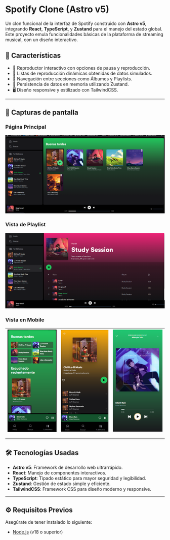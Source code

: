# Spotify Clone (Astro v5)

Un clon funcional de la interfaz de Spotify construido con **Astro v5**, integrando **React**, **TypeScript**, y **Zustand** para el manejo del estado global. Este proyecto emula funcionalidades básicas de la plataforma de streaming musical, con un diseño interactivo.

## 🚀 **Características**

- 🎵 Reproductor interactivo con opciones de pausa y reproducción.
- 📂 Listas de reproducción dinámicas obtenidas de datos simulados.
- 📜 Navegación entre secciones como Álbumes y Playlists.
- 💾 Persistencia de datos en memoria utilizando Zustand.
- 🖥️ Diseño responsive y estilizado con TailwindCSS.

---

## 📸 **Capturas de pantalla**

### Página Principal

![Página Principal](screenshots/homepage.png)

### Vista de Playlist

![Vista de Playlist](screenshots/playlist-view.png)

### Vista  en Mobile

| ![Página Principal](screenshots/homepage-mobile.png) | ![Vista de Playlist](screenshots/playlist-view-mobile.png) | ![Vista de reproductor](screenshots/Mobile-Player.png) |
|------------------------------------------------------|-----------------------------------------------------------|--------------------------------------------------------|

---

## 🛠️ **Tecnologías Usadas**

- **Astro v5**: Framework de desarrollo web ultrarrápido.
- **React**: Manejo de componentes interactivos.
- **TypeScript**: Tipado estático para mayor seguridad y legibilidad.
- **Zustand**: Gestión de estado simple y eficiente.
- **TailwindCSS**: Framework CSS para diseño moderno y responsive.

---

## ⚙️ **Requisitos Previos**

Asegúrate de tener instalado lo siguiente:

- [Node.js](https://nodejs.org/) (v18 o superior)
